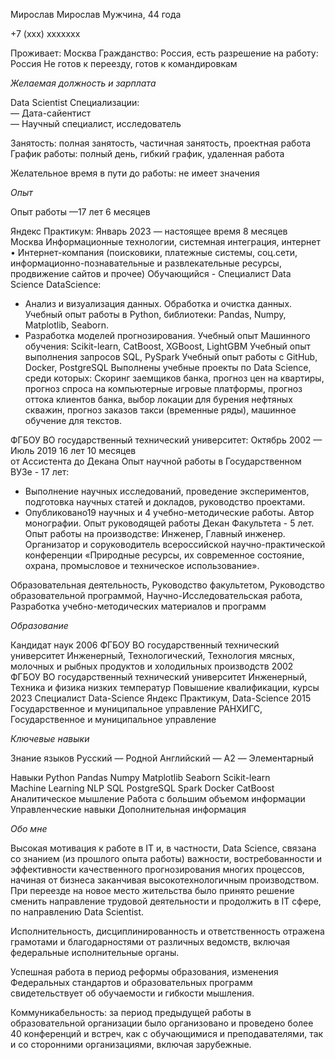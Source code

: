 Мирослав Мирослав 
Мужчина, 44 года

+7 (xxx) xxxxxxx

Проживает: Москва
Гражданство: Россия, есть разрешение на работу: Россия
Не готов к переезду, готов к командировкам

*Желаемая должность и зарплата*

Data Scientist
Специализации:  
—  Дата-сайентист   
—  Научный специалист, исследователь

Занятость: полная занятость, частичная занятость, проектная работа
График работы: полный день, гибкий график, удаленная работа

Желательное время в пути до работы: не имеет значения

*Опыт*

Опыт работы —17 лет 6 месяцев

Яндекс Практикум:
Январь 2023 — настоящее время
8 месяцев	
Москва
Информационные технологии, системная интеграция, интернет
• Интернет-компания (поисковики, платежные системы, соц.сети, информационно-познавательные и развлекательные ресурсы, продвижение сайтов и прочее)
Обучающийся - Специалист Data Science
DataScience:
- Анализ и визуализация данных. Обработка и очистка данных.
Учебный опыт работы в Python, библиотеки: Pandas, Numpy, Matplotlib, Seaborn. 
- Разработка моделей прогнозирования.
Учебный опыт Машинного обучения: Scikit-learn, CatBoost, XGBoost, LightGBM
Учебный опыт выполнения запросов SQL, PySpark
Учебный опыт работы с  GitHub, Docker, PostgreSQL 
Выполнены учебные проекты по Data Science, среди которых: Скоринг заемщиков банка, 	прогноз цен на квартиры, прогноз спроса на компьютерные игровые платформы, прогноз 	оттока клиентов банка, выбор локации для бурения нефтяных скважин, прогноз заказов 	такси (временные ряды), машинное обучение для текстов.

ФГБОУ ВО  государственный технический университет:
Октябрь 2002 — Июль 2019
16 лет 10 месяцев	
от Ассистента до Декана
Опыт научной работы в Государственном ВУЗе  - 17 лет:
- Выполнение научных исследований, проведение экспериментов, подготовка научных статей и докладов, руководство проектами.
- Опубликовано19 научных и 4 учебно-методические работы. Автор монографии.
Опыт руководящей работы  Декан Факультета - 5 лет.
Опыт работы на производстве: Инженер, Главный инженер.
Организатор и соруководитель всероссийской научно-практической конференции «Природные ресурсы, их современное состояние, охрана, промысловое и техническое использование».

Образовательная деятельность, Руководство факультетом, Руководство образовательной программой, Научно-Исследовательская работа, Разработка учебно-методических материалов и программ

*Образование*

Кандидат наук
2006	ФГБОУ ВО  государственный технический университет
Инженерный, Технологический, Технология мясных, молочных и рыбных продуктов и холодильных производств
2002	ФГБОУ ВО  государственный технический университет
Инженерный, Техника и физика низких температур
Повышение квалификации, курсы
2023	Специалист Data-Science
Яндекс Практикум, Data-Science
2015	Государственное и муниципальное управление
РАНХИГС, Государственное и муниципальное управление

*Ключевые навыки*

Знание языков	Русский — Родной
Английский — A2 — Элементарный

Навыки	Python  Pandas  Numpy  Matplotlib  Seaborn  Scikit-learn  Machine Learning  NLP  SQL  PostgreSQL  Spark  Docker  CatBoost  Аналитическое мышление  Работа с большим объемом информации  Управленческие навыки
Дополнительная информация

*Обо мне*	

Высокая мотивация к работе в IT и, в частности, Data Science, связана со знанием (из прошлого опыта работы) важности, востребованности и эффективности качественного прогнозирования многих процессов, начиная от бизнеса заканчивая высокотехнологичным производством. 
При переезде на новое место жительства было принято решение сменить направление трудовой деятельности и продолжить  в IT сфере, по направлению Data Scientist.

Исполнительность, дисциплинированность и ответственность отражена грамотами и благодарностями от различных ведомств, включая федеральные исполнительные органы.

Успешная работа в период реформы образования, изменения Федеральных стандартов и образовательных программ свидетельствует об обучаемости и гибкости мышления.

Коммуникабельность: за период предыдущей работы в образовательной организации было организовано и проведено более 40 конференций и встреч, как с обучающимися и преподавателями, так и со сторонними организациями, включая зарубежные. 
